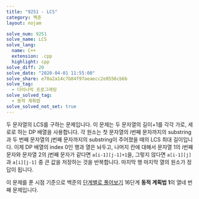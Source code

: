 ```yaml
---
title: "9251 - LCS"
category: 백준
layout: nojam

solve_num: 9251
solve_name: LCS
solve_lang:
  name: C++
  extension: .cpp
  highlight: cpp
solve_diff: 20
solve_date: "2020-04-01 11:55:00"
solve_share: e70a2a14c7b84f97aeaecc2e8556cb6b
solve_tag:
  - 다이나믹 프로그래밍
solve_solved_tag:
  - 동적 계획법
solve_solved_not_set: true
---
```


두 문자열의 LCS를 구하는 문제입니다. 이 문제는 두 문자열의 길이+1를 각각 가로, 세로로 하는 DP 배열을 사용합니다. 각 원소는 첫 문자열의 i번째 문자까지의 substring과 두 번째 문자열의 j번째 문자까지의 substring이 주어졌을 때의 LCS 최대 길이입니다. 이제 DP 배열의 index 0인 행과 열은 놔두고, 나머지 칸에 대해서 문자열 1의 i번째 문자와 문자열 2의 j번째 문자가 같다면 `a[i-1][j-1]+1`을, 그렇지 않다면 `a[i-1][j]`과 `a[i][j-1]` 중 큰 값을 저장하는 것을 반복합니다. 마지막 행 마지막 열의 원소가 정답이 됩니다.

이 문제를 푼 시점 기준으로 백준의 [단계별로 풀어보기](http://noj.am/p/s) 16단계 **동적 계획법 1**의 열네 번째 문제입니다.
